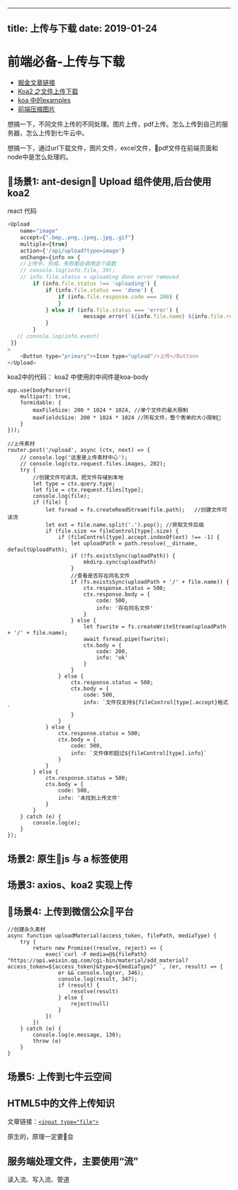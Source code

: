 
---
title: 上传与下载
date: 2019-01-24
---
# 前端必备-上传与下载

- [掘金文章链接](!https://juejin.im/post/5c3c4b3551882524a5420119)
- [Koa2 之文件上传下载](https://segmentfault.com/a/1190000014056810)
- [koa 中的examples](https://github.com/koajs/examples)
- [前端压缩图片](http://www.qingpingshan.com/jb/javascript/400820.html)

想搞一下，不同文件上传的不同处理。图片上传，pdf上传。怎么上传到自己的服务器，怎么上传到七牛云中。

想搞一下，通过url下载文件，图片文件，excel文件，pdf文件在前端页面和node中是怎么处理的。

## 场景1: ant-design Upload 组件使用,后台使用koa2

react 代码

``` js
<Upload
    name="image"
    accept={".bmp,.png,.jpeg,.jpg,.gif"}
    multiple={true}
    action={'/api/upload?type=image'}
    onChange={info => {
    //上传中、完成、失败都会调用这个函数
    // console.log(info.file, 39);
    // info.file.status = uploading done error removed
        if (info.file.status !== 'uploading') {
            if (info.file.status === 'done') {
                if (info.file.response.code === 200) {                                      message.success(`${info.file.name} 上传成功`);
                }
            } else if (info.file.status === 'error') {
                        message.error(`${info.file.name} ${info.file.response.info}`;
            }
        }
   // console.log(info.event)
 }}
>
    <Button type="primary"><Icon type="upload"/>上传</Button>
</Upload>
```

koa2中的代码： koa2 中使用的中间件是koa-body 

``` node
app.use(bodyParser({
    multipart: true,
    formidable: {
        maxFileSize: 200 * 1024 * 1024, //单个文件的最大限制
        maxFieldsSize: 200 * 1024 * 1024 //所有文件，整个表单的大小限制
    }
}));
```

``` node
//上传素材
router.post('/upload', async (ctx, next) => {
    // console.log('这里是上传素材中心');
    // console.log(ctx.request.files.images, 202);
    try {
        //创建文件可读流，把文件存储到本地
        let type = ctx.query.type;
        let file = ctx.request.files[type];
        console.log(file);
        if (file) {
            let fsread = fs.createReadStream(file.path);   //创建文件可读流
            let ext = file.name.split('.').pop(); //获取文件后缀
            if (file.size <= fileControl[type].size) {
                if (fileControl[type].accept.indexOf(ext) !== -1) {
                    let uploadPath = path.resolve(__dirname, defaultUploadPath);
                    if (!fs.existsSync(uploadPath)) {
                        mkdirp.sync(uploadPath)
                    }
                    //查看是否存在同名文件
                    if (fs.existsSync(uploadPath + '/' + file.name)) {
                        ctx.response.status = 500;
                        ctx.response.body = {
                            code: 500,
                            info: '存在同名文件'
                        }
                    } else {
                        let fswrite = fs.createWriteStream(uploadPath + '/' + file.name);
                        await fsread.pipe(fswrite);
                        ctx.body = {
                            code: 200,
                            info: 'ok'
                        }
                    }
                } else {
                    ctx.response.status = 500;
                    ctx.body = {
                        code: 500,
                        info: `文件仅支持${fileControl[type].accept}格式`
                    }
                }
            } else {
                ctx.response.status = 500;
                ctx.body = {
                    code: 500,
                    info: `文件体积超过${fileControl[type].info}`
                }
            }
        } else {
            ctx.response.status = 500;
            ctx.body = {
                code: 500,
                info: '未找到上传文件'
            }
        }
    } catch (e) {
        console.log(e);
    }
});
```

## 场景2: 原生js 与 a 标签使用

## 场景3: axios、koa2 实现上传

## 场景4: 上传到微信公众平台

``` node
//创建永久素材
async function uploadMaterial(access_token, filePath, mediaType) {
    try {
        return new Promise((resolve, reject) => {
            exec(`curl -F media=@${filePath} "https://api.weixin.qq.com/cgi-bin/material/add_material?access_token=${access_token}&type=${mediaType}" `, (er, result) => {
                er && console.log(er, 346);
                console.log(result, 347);
                if (result) {
                    resolve(result)
                } else {
                    reject(null)
                }
            })
        })
    } catch (e) {
        console.log(e.message, 130);
        throw (e)
    }
}
```

## 场景5: 上传到七牛云空间

## HTML5中的文件上传知识

文章链接：[`<input type="file">`](https://developer.mozilla.org/zh-CN/docs/Web/HTML/Element/Input/file)

原生的，原理一定要会

## 服务端处理文件，主要使用“流”

读入流、写入流、管道